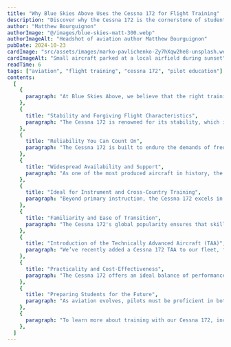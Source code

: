 ```yaml
---
title: "Why Blue Skies Above Uses the Cessna 172 for Flight Training"
description: "Discover why the Cessna 172 is the cornerstone of student pilot instruction at Blue Skies Above , offering stability, reliability, and modern avionics."
author: "Matthew Bourguignon"
authorImage: "@/images/blue-skies-matt-300.webp"
authorImageAlt: "Headshot of aviation author Matthew Bourguignon"
pubDate: 2024-10-23
cardImage: "src/assets/images/marko-pavlichenko-Zy7hXqw2he8-unsplash.webp"
cardImageAlt: "Small aircraft parked at a local airfield during sunset"
readTime: 6
tags: ["aviation", "flight training", "cessna 172", "pilot education"]
contents:
  [
    {
      paragraph: "At Blue Skies Above, we believe that the right training aircraft can make a significant difference in a student pilot’s learning experience. That’s why we have chosen the Cessna 172 as a key component of our training fleet. With its long-standing reputation for reliability, ease of use, and adaptability, the Cessna 172 has proven to be one of the best planes for students looking to master the basics of flight.",
    },
    {
      title: "Stability and Forgiving Flight Characteristics",
      paragraph: "The Cessna 172 is renowned for its stability, which is critical for new pilots. This high-wing aircraft offers a forgiving flying experience, reducing unintended movements and helping students build confidence. Its gentle and predictable control responses allow beginners to recover from mistakes and learn in a safer environment.",
    },
    {
      title: "Reliability You Can Count On",
      paragraph: "The Cessna 172 is built to endure the demands of frequent training. Its reputation for durability ensures fewer maintenance interruptions, keeping students in the air consistently. At Blue Skies Above, this reliability supports uninterrupted lesson plans and dependable flight availability.",
    },
    {
      title: "Widespread Availability and Support",
      paragraph: "As one of the most produced aircraft in history, the Cessna 172 benefits from widely available parts, support, and maintenance expertise. This accessibility keeps training costs affordable and ensures that students are flying a model they’ll encounter throughout their aviation careers.",
    },
    {
      title: "Ideal for Instrument and Cross-Country Training",
      paragraph: "Beyond primary instruction, the Cessna 172 excels in cross-country and instrument flight training. Many models in our fleet feature advanced avionics, enabling students to train in GPS navigation and instrument flight systems , crucial skills for future commercial pilots.",
    },
    {
      title: "Familiarity and Ease of Transition",
      paragraph: "The Cessna 172's global popularity ensures that skills gained on this aircraft transfer easily to other schools and career paths. Its standardized controls and procedures make it easier for instructors to deliver consistent training across different stages.",
    },
    {
      title: "Introduction of the Technically Advanced Aircraft (TAA)",
      paragraph: "We’ve recently added a Cessna 172 TAA to our fleet, featuring integrated autopilot and moving map GPS. This upgrade enhances training by preparing students for the advanced systems used in today’s commercial aircraft. It’s a significant step toward training pilots who are ready for modern cockpits.",
    },
    {
      title: "Practicality and Cost-Effectiveness",
      paragraph: "The Cessna 172 offers an ideal balance of performance and affordability. Its efficient fuel use and lower operating costs make training more accessible to students, while still providing the flight characteristics and avionics needed for professional development.",
    },
    {
      title: "Preparing Students for the Future",
      paragraph: "As aviation evolves, pilots must be proficient in both traditional skills and modern technologies. The Cessna 172, especially in its TAA form, ensures our students are trained for both. It’s a reliable, versatile platform that supports foundational and advanced instruction alike.",
    },
    {
      paragraph: "To learn more about training with our Cessna 172, including our new TAA, visit Blue Skies Above or contact us today to schedule a discovery flight.",
    },
  ]
---
```


